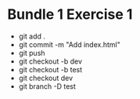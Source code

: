 # Bundle 1 Exercise 1

- git add .
- git commit -m "Add index.html"
- git push
- git checkout -b dev
- git checkout -b test
- git checkout dev
- git branch -D test
